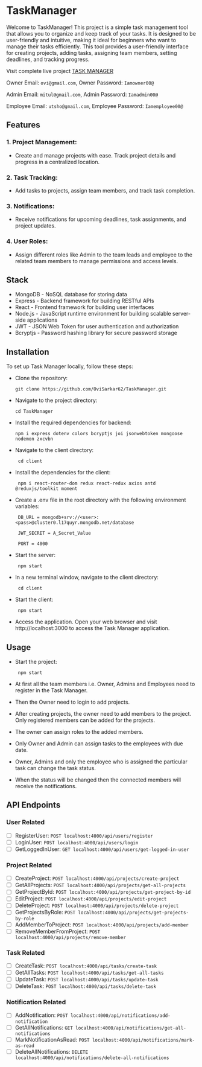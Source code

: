# TaskManager

Welcome to TaskManager! This project is a simple task management tool that allows you to organize and keep track of your tasks. It is designed to be user-friendly and intuitive, making it ideal for beginners who want to manage their tasks efficiently. This tool provides a user-friendly interface for creating projects, adding tasks, assigning team members, setting deadlines, and tracking progress.

Visit complete live project [TASK MANAGER](https://tsk-manager.vercel.app/login)

Owner Email: `ovi@gmail.com`,
Owner Password: `Iamowner00@`

Admin Email: `mitul@gmail.com`,
Admin Password: `Iamadmin00@`

Employee Email: `utsho@gmail.com`,
Employee Password: `Iamemployee00@`

## Features
### 1. Project Management:

- Create and manage projects with ease. Track project details and progress in a centralized location.

### 2. Task Tracking: 

- Add tasks to projects, assign team members, and track task completion.

### 3. Notifications: 

- Receive notifications for upcoming deadlines, task assignments, and project updates.

### 4. User Roles: 

- Assign different roles like Admin to the team leads and employee to the related team members to manage permissions and access levels.

## Stack

- MongoDB - NoSQL database for storing data
- Express - Backend framework for building RESTful APIs
- React - Frontend framework for building user interfaces
- Node.js - JavaScript runtime environment for building scalable server-side applications
- JWT - JSON Web Token for user authentication and authorization
- Bcryptjs - Password hashing library for secure password storage

## Installation

To set up Task Manager locally, follow these steps:

- Clone the repository:

      git clone https://github.com/OviSarkar62/TaskManager.git
      
- Navigate to the project directory:

      cd TaskManager

- Install the required dependencies for backend:

      npm i express dotenv colors bcryptjs joi jsonwebtoken mongoose nodemon zxcvbn
     
- Navigate to the client directory: 

       cd client
    
- Install the dependencies for the client: 

       npm i react-router-dom redux react-redux axios antd @reduxjs/toolkit moment
    
- Create a .env file in the root directory with the following environment variables:

       DB_URL = mongodb+srv://<user>:<pass>@cluster0.l17quyr.mongodb.net/database

       JWT_SECRET = A_Secret_Value
       
       PORT = 4000

- Start the server: 

       npm start
    
- In a new terminal window, navigate to the client directory:

       cd client
    
- Start the client: 

       npm start
    
- Access the application. Open your web browser and visit http://localhost:3000 to access the Task Manager application.

## Usage

- Start the project:

       npm start
 
- At first all the team members i.e. Owner, Admins and Employees need to register in the Task Manager.
- Then the Owner need to login to add projects.
- After creating projects, the owner need to add members to the project. Only registered members can be added for the projects.
- The owner can assign roles to the added members.
- Only Owner and Admin can assign tasks to the employees with due date.
- Owner, Admins and only the employee who is assigned the particular task can change the task status.
- When the status will be changed then the connected members will receive the notifications.

## API Endpoints

### User Related

- [ ] RegisterUser: `POST localhost:4000/api/users/register`
- [ ] LoginUser: `POST localhost:4000/api/users/login`
- [ ] GetLoggedInUser: `GET localhost:4000/api/users/get-logged-in-user`

### Project Related

- [ ] CreateProject: `POST localhost:4000/api/projects/create-project`
- [ ] GetAllProjects: `POST localhost:4000/api/projects/get-all-projects`
- [ ] GetProjectById: `POST localhost:4000/api/projects/get-project-by-id`
- [ ] EditProject: `POST localhost:4000/api/projects/edit-project`
- [ ] DeleteProject: `POST localhost:4000/api/projects/delete-project`
- [ ] GetProjectsByRole: `POST localhost:4000/api/projects/get-projects-by-role`
- [ ] AddMemberToProject: `POST localhost:4000/api/projects/add-member`
- [ ] RemoveMemberFromProject: `POST localhost:4000/api/projects/remove-member`

### Task Related

- [ ] CreateTask: `POST localhost:4000/api/tasks/create-task`
- [ ] GetAllTasks: `POST localhost:4000/api/tasks/get-all-tasks`
- [ ] UpdateTask: `POST localhost:4000/api/tasks/update-task`
- [ ] DeleteTask: `POST localhost:4000/api/tasks/delete-task`

### Notification Related

- [ ] AddNotification: `POST localhost:4000/api/notifications/add-notification`
- [ ] GetAllNotifications: `GET localhost:4000/api/notifications/get-all-notifications`
- [ ] MarkNotificationAsRead: `POST localhost:4000/api/notifications/mark-as-read`
- [ ] DeleteAllNotifications: `DELETE localhost:4000/api/notifications/delete-all-notifications`
